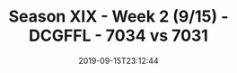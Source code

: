---
title: Season XIX - Week 2 (9/15) - DCGFFL - 7034 vs 7031
teams_score:
- team: 7034
  score: 27
- team: 7031
  score: 12
mvp: OJ,Garrett
game-ball: Smiffy,Joe
sportsperson: Garrett,Chuck
season: 19
week: 2
date: '2019-09-15T23:12:44'
pageid: season-xix-week-2-9-15-7034-vs-7031
---